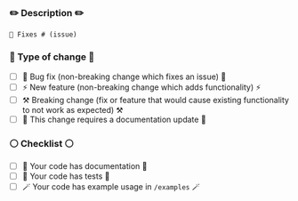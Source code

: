 ### ✏️ Description ✏️
<!-- 
Please include a summary of the change and which issue is fixed. Please also include relevant motivation and context.
-->

`🐛 Fixes # (issue)`

### 📍 Type of change 📍

<!-- Please delete options that are not relevant.-->

- [ ] 🐛 Bug fix (non-breaking change which fixes an issue) 🐛
- [ ] ⚡ New feature (non-breaking change which adds functionality) ⚡
- [ ] ⚒ Breaking change (fix or feature that would cause existing functionality to not work as expected) ⚒
- [ ] 📝 This change requires a documentation update 📝

### ⚪️ Checklist ⚪️
* [ ] 📝 Your code has documentation 📝
* [ ] 🔧 Your code has tests 🔧
* [ ] 🪄 Your code has example usage in `/examples` 🪄